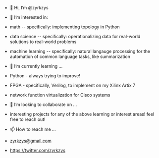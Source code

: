 - 👋 Hi, I’m @zyrkzys

- 👀 I’m interested in:
- math
-- specifically: implementing topology in Python
- data science
-- specifically: operationalizing data for real-world solutions to real-world problems
- machine learning
-- specifically: natural langauge processing for the automation of common language tasks, like summarization

- 🌱 I’m currently learning ...
- Python - always trying to improve!
- FPGA - specifically, Verilog, to implement on my Xilinx Artix 7
- network function virtualization for Cisco systems

- 💞️ I’m looking to collaborate on ...
- interesting projects for any of the above learning or interest areas! feel free to reach out!

- 📫 How to reach me ...
- zyrkzys@gmail.com
- https://twitter.com/zyrkzys
<!---
zyrkzys/zyrkzys is a ✨ special ✨ repository because its `README.md` (this file) appears on your GitHub profile.
You can click the Preview link to take a look at your changes.
--->
